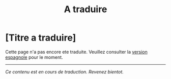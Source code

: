 ﻿---
title: [A traduire]
---

<!-- TODO: translation missing - French version -->

# [Titre a traduire]

Cette page n'a pas encore ete traduite. Veuillez consulter la [version espagnole](/es/mitos-evolucion) pour le moment.

---

*Ce contenu est en cours de traduction. Revenez bientot.*
